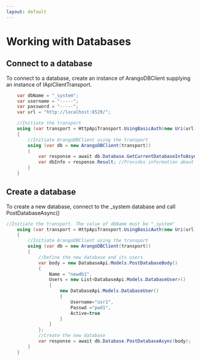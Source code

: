 ```yaml
---
layout: default
---
```

# Working with Databases

## Connect to a database
To connect to a database, create an instance of ArangoDBClient supplying an instance of IApiClientTransport.

```csharp
    var dbName = "_system";
    var username = "-----";
    var password = "-----";
    var url = "http://localhost:8529/";

    //Initiate the transport
    using (var transport = HttpApiTransport.UsingBasicAuth(new Uri(url), dbName, username, password))
    {
        //Initiate ArangoDBClient using the transport
        using (var db = new ArangoDBClient(transport))
        {
            var response = await db.Database.GetCurrentDatabaseInfoAsync();
            var dbInfo = response.Result; //Provides information about the current database
        }
    }
```

## Create a database
To create a new database, connect to the _system database and call PostDatabaseAsync()
```csharp
//Initiate the transport. The value of dbName must be "_system"
    using (var transport = HttpApiTransport.UsingBasicAuth(new Uri(url), dbName, username, password))
    {
        //Initiate ArangoDBClient using the transport
        using (var db = new ArangoDBClient(transport))
        {
            //Define the new database and its users
            var body = new DatabaseApi.Models.PostDatabaseBody()
            {
                Name = "newdb1",
                Users = new List<DatabaseApi.Models.DatabaseUser>()
                {
                    new DatabaseApi.Models.DatabaseUser()
                    {
                        Username="usr1",
                        Passwd ="pwd1",
                        Active=true
                    }
                }
            };
            //Create the new database
            var response = await db.Database.PostDatabaseAsync(body);
        }
    }
```

